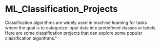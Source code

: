 # ML_Classification_Projects
Classification algorithms are widely used in machine learning for tasks where the goal is to categorize input data into predefined classes or labels.
Here are some classification projects that can explore some popular classification algorithms.''
